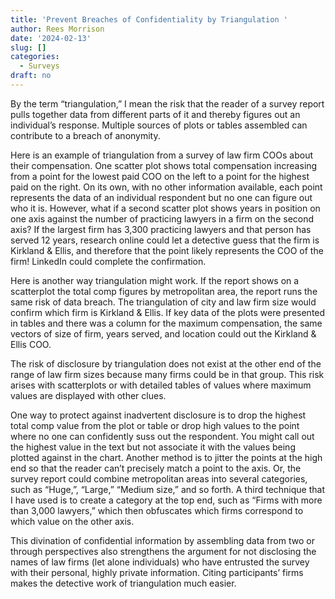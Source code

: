 ```yaml
---
title: 'Prevent Breaches of Confidentiality by Triangulation '
author: Rees Morrison
date: '2024-02-13'
slug: []
categories:
  - Surveys
draft: no
---
```


By the term “triangulation,” I mean the risk that the reader of a survey report pulls together data from different parts of it and thereby figures out an individual’s response.  Multiple sources of plots or tables assembled can contribute to a breach of anonymity.  

Here is an example of triangulation from a survey of law firm COOs about their compensation.  One scatter plot shows total compensation increasing from a point for the lowest paid COO on the left to a point for the highest paid on the right.  On its own, with no other information available, each point represents the data of an individual respondent but no one can figure out who it is.   However, what if a second scatter plot shows years in position on one axis against the number of practicing lawyers in a firm on the second axis?  If the largest firm has 3,300 practicing lawyers and that person has served 12 years, research online could let a detective guess that the firm is Kirkland & Ellis, and therefore that the point likely represents the COO of the firm!  LinkedIn could complete the confirmation.  

Here is another way triangulation might work.  If the report shows on a scatterplot the total comp figures by metropolitan area, the report runs the same risk of data breach.  The triangulation of city and law firm size would confirm which firm is Kirkland & Ellis.  If key data of the plots were presented in tables and there was a column for the maximum compensation, the same vectors of size of firm, years served, and location could out the Kirkland & Ellis COO.  

The risk of disclosure by triangulation does not exist at the other end of the range of law firm sizes because many firms could be in that group.  This risk arises with scatterplots or with detailed tables of values where maximum values are displayed with other clues.

One way to protect against inadvertent disclosure is to drop the highest total comp value from the plot or table or drop high values to the point where no one can confidently suss out the respondent.  You might call out the highest value in the text but not associate it with the values being plotted against in the chart.  Another method is to jitter the points at the high end so that the reader can’t precisely match a point to the axis.  Or, the survey report could combine metropolitan areas into several categories, such as “Huge,”, “Large,” “Medium size,” and so forth.   A third technique that I have used is to create a category at the top end, such as “Firms with more than 3,000 lawyers,” which then obfuscates which firms correspond to which value on the other axis.

This divination of confidential information by assembling data from two or through perspectives also strengthens the argument for not disclosing the names of law firms (let alone individuals) who have entrusted the survey with their personal, highly private information.  Citing participants’ firms makes the detective work of triangulation much easier.

<!-- End of post -->
